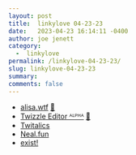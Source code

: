 ```yaml
---
layout: post
title:  linkylove 04-23-23
date:   2023-04-23 16:14:11 -0400
author: joe jenett
category:
  -  linkylove
permalink: /linkylove-04-23-23/
slug: linkylove-04-23-23
summary: 
comments: false
---
```

<ul class="linkylove">
	<li><a title="alisa.wtf is a digital garden" href="https://alisa.wtf/">alisa.wtf</a> <a href="https://pinboard.in/u:philapple">📌</a></li>
	<li><a title="Twizzle Editor ᴬᴸᴾᴴᴬ" href="https://alpha.twizzle.net/edit/">Twizzle Editor ᴬᴸᴾᴴᴬ</a> <a href="https://pinboard.in/u:lgarron">📌</a></li>
	<li><a title="Twitalics" href="https://mothereff.in/twitalics">Twitalics</a></li>
	<li><a title="Neal.fun" href="https://neal.fun/">Neal.fun</a></li>
	<li><a title="exist!" href="https://x.st/">exist!</a></li>
</ul>
<a style="display:none;" href="https://brid.gy/publish/mastodon"><small>(cross-posted to mastodon)</small></a>